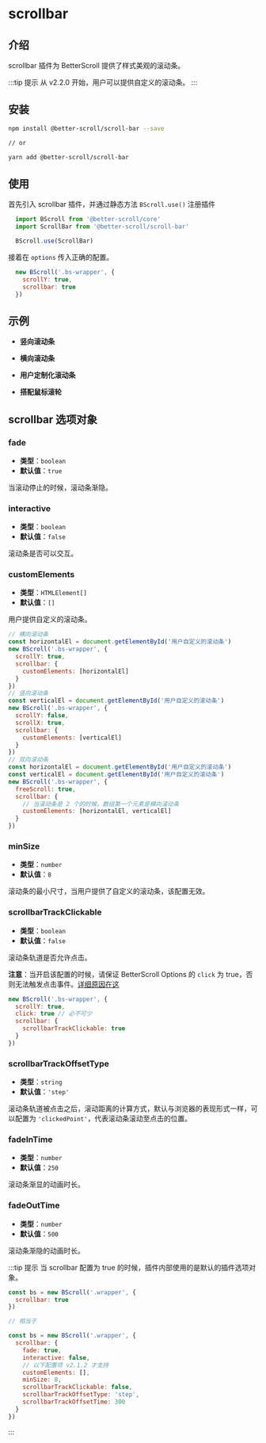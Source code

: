 # scrollbar

## 介绍

scrollbar 插件为 BetterScroll 提供了样式美观的滚动条。

:::tip 提示
从 v2.2.0 开始，用户可以提供自定义的滚动条。
:::

## 安装

```bash
npm install @better-scroll/scroll-bar --save

// or

yarn add @better-scroll/scroll-bar
```

## 使用

首先引入 scrollbar 插件，并通过静态方法 `BScroll.use()` 注册插件

```js
  import BScroll from '@better-scroll/core'
  import ScrollBar from '@better-scroll/scroll-bar'

  BScroll.use(ScrollBar)
```

接着在 `options` 传入正确的配置。

```js
  new BScroll('.bs-wrapper', {
    scrollY: true,
    scrollbar: true
  })
```
## 示例

  - **竖向滚动条**

    <demo qrcode-url="scrollbar/vertical" :render-code="true">
      <template slot="code-template">
        <<< @/examples/vue/components/scrollbar/vertical.vue?template
      </template>
      <template slot="code-script">
        <<< @/examples/vue/components/scrollbar/vertical.vue?script
      </template>
      <template slot="code-style">
        <<< @/examples/vue/components/scrollbar/vertical.vue?style
      </template>
      <scrollbar-vertical slot="demo"></scrollbar-vertical>
    </demo>

  - **横向滚动条**

    <demo qrcode-url="scrollbar/horizontal" :render-code="true">
      <template slot="code-template">
        <<< @/examples/vue/components/scrollbar/horizontal.vue?template
      </template>
      <template slot="code-script">
        <<< @/examples/vue/components/scrollbar/horizontal.vue?script
      </template>
      <template slot="code-style">
        <<< @/examples/vue/components/scrollbar/horizontal.vue?style
      </template>
      <scrollbar-horizontal slot="demo"></scrollbar-horizontal>
    </demo>

  - **用户定制化滚动条**

    <demo qrcode-url="scrollbar/custom" :render-code="true">
      <template slot="code-template">
        <<< @/examples/vue/components/scrollbar/custom.vue?template
      </template>
      <template slot="code-script">
        <<< @/examples/vue/components/scrollbar/custom.vue?script
      </template>
      <template slot="code-style">
        <<< @/examples/vue/components/scrollbar/custom.vue?style
      </template>
      <scrollbar-custom slot="demo"></scrollbar-custom>
    </demo>

  - **搭配鼠标滚轮**

    <demo qrcode-url="scrollbar/mousewheel" :render-code="true">
      <template slot="code-template">
        <<< @/examples/vue/components/scrollbar/mousewheel.vue?template
      </template>
      <template slot="code-script">
        <<< @/examples/vue/components/scrollbar/mousewheel.vue?script
      </template>
      <template slot="code-style">
        <<< @/examples/vue/components/scrollbar/mousewheel.vue?style
      </template>
      <scrollbar-mousewheel slot="demo"></scrollbar-mousewheel>
    </demo>

## scrollbar 选项对象

### fade

  - **类型**：`boolean`
  - **默认值**：`true`

  当滚动停止的时候，滚动条渐隐。

### interactive

  - **类型**：`boolean`
  - **默认值**：`false`

  滚动条是否可以交互。

### customElements <Badge text="2.2.0" />

  - **类型**：`HTMLElement[]`
  - **默认值**：`[]`

  用户提供自定义的滚动条。

  ```js
  // 横向滚动条
  const horizontalEl = document.getElementById('用户自定义的滚动条')
  new BScroll('.bs-wrapper', {
    scrollY: true,
    scrollbar: {
      customElements: [horizontalEl]
    }
  })
  // 竖向滚动条
  const verticalEl = document.getElementById('用户自定义的滚动条')
  new BScroll('.bs-wrapper', {
    scrollY: false,
    scrollX: true,
    scrollbar: {
      customElements: [verticalEl]
    }
  })
  // 双向滚动条
  const horizontalEl = document.getElementById('用户自定义的滚动条')
  const verticalEl = document.getElementById('用户自定义的滚动条')
  new BScroll('.bs-wrapper', {
    freeScroll: true,
    scrollbar: {
      // 当滚动条是 2 个的时候，数组第一个元素是横向滚动条
      customElements: [horizontalEl, verticalEl]
    }
  })
  ```

### minSize <Badge text="2.2.0" />

  - **类型**：`number`
  - **默认值**：`8`

  滚动条的最小尺寸，当用户提供了自定义的滚动条，该配置无效。

### scrollbarTrackClickable <Badge text="2.2.0" />

  - **类型**：`boolean`
  - **默认值**：`false`

  滚动条轨道是否允许点击。

  **注意**：当开启该配置的时候，请保证 BetterScroll Options 的 `click` 为 true，否则无法触发点击事件。[详细原因在这](../FAQ/diagnosis.html#【问题四】为什么-betterscroll-content-内部的所有的-click-事件的侦听器都不触发？)

  ```js
  new BScroll('.bs-wrapper', {
    scrollY: true,
    click: true // 必不可少
    scrollbar: {
      scrollbarTrackClickable: true
    }
  })
  ```

### scrollbarTrackOffsetType <Badge text="2.2.0" />

  - **类型**：`string`
  - **默认值**：`'step'`

  滚动条轨道被点击之后，滚动距离的计算方式，默认与浏览器的表现形式一样，可以配置为 `'clickedPoint'`，代表滚动条滚动至点击的位置。

### fadeInTime <Badge text="2.4.0" />

  - **类型**：`number`
  - **默认值**：`250`

  滚动条渐显的动画时长。

### fadeOutTime <Badge text="2.4.0" />

  - **类型**：`number`
  - **默认值**：`500`

  滚动条渐隐的动画时长。


:::tip 提示
当 scrollbar 配置为 true 的时候，插件内部使用的是默认的插件选项对象。

```js
const bs = new BScroll('.wrapper', {
  scrollbar: true
})

// 相当于

const bs = new BScroll('.wrapper', {
  scrollbar: {
    fade: true,
    interactive: false,
    // 以下配置项 v2.1.2 才支持
    customElements: [],
    minSize: 8,
    scrollbarTrackClickable: false,
    scrollbarTrackOffsetType: 'step',
    scrollbarTrackOffsetTime: 300
  }
})
```
:::